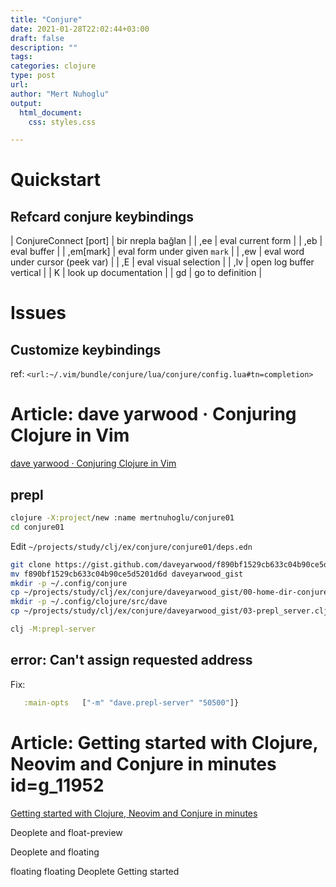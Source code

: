 ```yaml
---
title: "Conjure"
date: 2021-01-28T22:02:44+03:00 
draft: false
description: ""
tags:
categories: clojure
type: post
url:
author: "Mert Nuhoglu"
output:
  html_document:
    css: styles.css

---
```


# Quickstart

## Refcard conjure keybindings

  | ConjureConnect [port] | bir nrepla bağlan                 |
  | ,ee                   | eval current form                 |
  | ,eb                   | eval buffer                       |
  | ,em[mark]             | eval form under given `mark`      |
  | ,ew                   | eval word under cursor (peek var) |
  | ,E                    | eval visual selection             |
  | ,lv                   | open log buffer vertical          |
  | K                     | look up documentation             |
  | gd                    | go to definition                  |

# Issues

## Customize keybindings

ref: `<url:~/.vim/bundle/conjure/lua/conjure/config.lua#tn=completion>`

# Article: dave yarwood · Conjuring Clojure in Vim

[dave yarwood · Conjuring Clojure in Vim](https://blog.djy.io/conjuring-clojure-in-vim/)

## prepl

```bash
clojure -X:project/new :name mertnuhoglu/conjure01
cd conjure01
```

Edit `~/projects/study/clj/ex/conjure/conjure01/deps.edn`

```bash
git clone https://gist.github.com/daveyarwood/f890bf1529cb633c04b90ce5d5201d6d
mv f890bf1529cb633c04b90ce5d5201d6d daveyarwood_gist
mkdir -p ~/.config/conjure
cp ~/projects/study/clj/ex/conjure/daveyarwood_gist/00-home-dir-conjure.edn ~/.config/conjure/conjure.edn
mkdir -p ~/.config/clojure/src/dave
cp ~/projects/study/clj/ex/conjure/daveyarwood_gist/03-prepl_server.clj ~/.config/clojure/src/dave/prepl_server.clj
```

```bash
clj -M:prepl-server
```

## error: Can't assign requested address

Fix:

```clj
   :main-opts   ["-m" "dave.prepl-server" "50500"]}
```

# Article: Getting started with Clojure, Neovim and Conjure in minutes id=g_11952

[Getting started with Clojure, Neovim and Conjure in minutes](https://oli.me.uk/getting-started-with-clojure-neovim-and-conjure-in-minutes/)

Deoplete and float-preview

Deoplete and floating

floating floating Deoplete Getting started 

